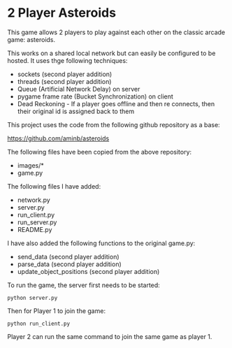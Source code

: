 # 2 Player Asteroids

This game allows 2 players to play against each other on the classic arcade game: asteroids.

This works on a shared local network but can easily be configured to be hosted. It uses thge following techniques:
* sockets (second player addition)
* threads (second player addition)
* Queue (Artificial Network Delay) on server
* pygame frame rate (Bucket Synchronization) on client
* Dead Reckoning - If a player goes offline and then re connects, then their original id is assigned back to them

This project uses the code from the following github repository as a base:

https://github.com/aminb/asteroids

The following files have been copied from the above repository:

* images/*
* game.py

The following files I have added:
* network.py
* server.py
* run_client.py
* run_server.py
* README.py

I have also added the following functions to the original game.py:
* send_data (second player addition)
* parse_data (second player addition)
* update_object_positions (second player addition)

To run the game, the server first needs to be started:
```
python server.py
```
Then for Player 1 to join the game:
```
python run_client.py
```
Player 2 can run the same command to join the same game as player 1.
